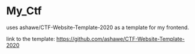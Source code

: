 # My_Ctf

uses ashawe/CTF-Website-Template-2020 as a template for my frontend.

link to the template: https://github.com/ashawe/CTF-Website-Template-2020
